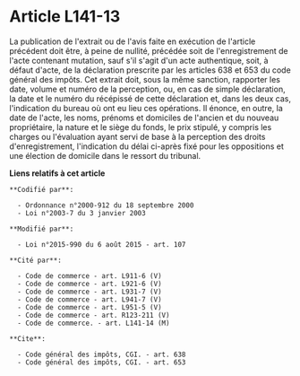 # Article L141-13

La publication de l'extrait ou de l'avis faite en exécution de l'article précédent doit être, à peine de nullité, précédée
soit de l'enregistrement de l'acte contenant mutation, sauf s'il s'agit d'un acte authentique,  soit, à défaut d'acte, de la
déclaration prescrite par les articles 638 et 653 du code général des impôts. Cet extrait doit, sous la même sanction,
rapporter les date, volume et numéro de la perception, ou, en cas de simple déclaration, la date et le numéro du récépissé de
cette déclaration et, dans les deux cas, l'indication du bureau où ont eu lieu ces opérations. Il énonce, en outre, la date
de l'acte, les noms, prénoms et domiciles de l'ancien et du nouveau propriétaire, la nature et le siège du fonds, le prix
stipulé, y compris les charges ou l'évaluation ayant servi de base à la perception des droits d'enregistrement, l'indication
du délai ci-après fixé pour les oppositions et une élection de domicile dans le ressort du tribunal.

**Liens relatifs à cet article**

	**Codifié par**:

	  - Ordonnance n°2000-912 du 18 septembre 2000
	  - Loi n°2003-7 du 3 janvier 2003

	**Modifié par**:

	  - Loi n°2015-990 du 6 août 2015 - art. 107

	**Cité par**:

	  - Code de commerce - art. L911-6 (V)
	  - Code de commerce - art. L921-6 (V)
	  - Code de commerce - art. L931-7 (V)
	  - Code de commerce - art. L941-7 (V)
	  - Code de commerce - art. L951-5 (V)
	  - Code de commerce - art. R123-211 (V)
	  - Code de commerce. - art. L141-14 (M)

	**Cite**:

	  - Code général des impôts, CGI. - art. 638
	  - Code général des impôts, CGI. - art. 653
